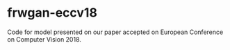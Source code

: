 # frwgan-eccv18
Code for model presented on our paper accepted on European Conference on Computer Vision 2018.
